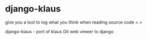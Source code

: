 # django-klaus

give you a tool to log what you think when reading source code =.=

django-klaus - port of klaus Git web viewer to django
